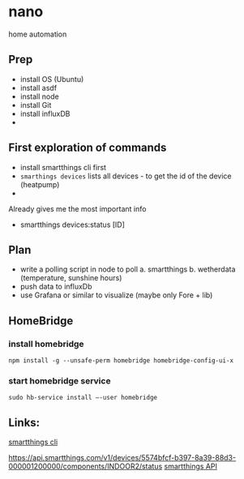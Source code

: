 # nano
home automation

## Prep

* install OS (Ubuntu)
* install asdf
* install node
* install Git
* install influxDB
* 

## First exploration of commands

* install smartthings cli first
* `smarthings devices` lists all devices - to get the id of the device (heatpump)
* 

Already gives me the most important info
* smartthings devices:status [ID]

## Plan
* write a polling script in node to poll a. smartthings b. wetherdata (temperature, sunshine hours)
* push data to influxDb
* use Grafana or similar to visualize (maybe only Fore + lib)


## HomeBridge

### install homebridge
`npm install -g --unsafe-perm homebridge homebridge-config-ui-x`

### start homebridge service
`sudo hb-service install –-user homebridge`

## Links:

[smartthings cli](https://github.com/SmartThingsCommunity/smartthings-cli)


https://api.smartthings.com/v1/devices/5574bfcf-b397-8a39-88d3-000001200000/components/INDOOR2/status
[smartthings API](https://developer.smartthings.com/docs/api/public/)
